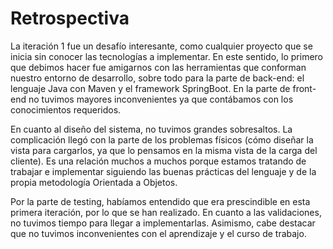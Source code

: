 # Retrospectiva 
La iteración 1 fue un desafío interesante, como cualquier proyecto que se inicia sin conocer las tecnologías a implementar. En este sentido, lo primero que debimos hacer fue amigarnos con las herramientas que conforman nuestro entorno de desarrollo, sobre todo para la parte de back-end: el lenguaje Java con Maven y el framework SpringBoot. En la parte de front-end no tuvimos mayores inconvenientes ya que contábamos con los conocimientos requeridos.

En cuanto al diseño del sistema, no tuvimos grandes sobresaltos. La complicación llegó con la parte de los problemas físicos (cómo diseñar la vista para cargarlos, ya que lo pensamos en la misma vista de la carga del cliente). Es una relación muchos a muchos porque estamos tratando de trabajar e implementar siguiendo las buenas prácticas del lenguaje y de la propia metodología Orientada a Objetos.

Por la parte de testing, habíamos entendido que era prescindible en esta primera iteración, por lo que se han realizado. En cuanto a las validaciones, no tuvimos tiempo para llegar a implementarlas. Asimismo, cabe destacar que no tuvimos inconvenientes con el aprendizaje y el curso de trabajo.